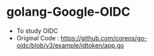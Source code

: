 # golang-Google-OIDC

* To study OIDC
* Original Code : https://github.com/coreos/go-oidc/blob/v3/example/idtoken/app.go
